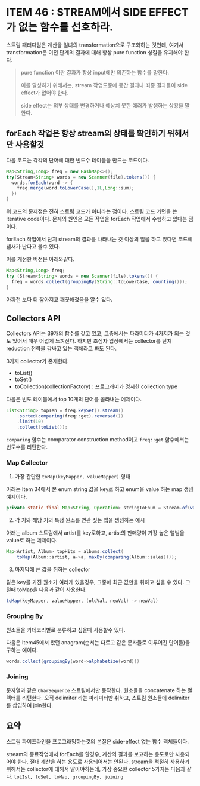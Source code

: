 #  ITEM 46 : STREAM에서 SIDE EFFECT가 없는 함수를 선호하라.

스트림 패러다임은 계산을 일녀의 transformation으로 구조화하는 것인데, 여기서 transformation은 이전 단계의 결과에 대해 항상 pure function 성질을 유지해야 한다. 

>pure function 이란 결과가 항상 input에만 의존하는 함수를 말한다.
>
>이를 달성하기 위해서는, stream 작업도중에 중간 결과나 죄종 결과들이 side effect가 없어야 한다. 
>
>side effect는 외부 상태를 변경하거나 예상치 못한 에러가 발생하는 상황을 말한다.

## forEach 작업은 항상 stream의 상태를 확인하기 위해서만 사용할것

다음 코드는 각각의 단어에 대한 빈도수 테이블을 만드는 코드이다.

``` java
Map<String,Long> freq = new HashMap<>();
try(Stream<String> words = new Scanner(file).tokens()) {
  words.forEach(word -> {
    freq.merge(word.toLowerCase(),1L,Long::sum);
  })
}
```

위 코드의 문제점은 전혀 스트림 코드가 아니라는 점이다. 스트림 코드 가면을 쓴 iterative code이다. 문제의 원인은 모든 작업을 forEach 작업에서 수행하고 있다는 점이다.

forEach 작업에서 단지 stream의 결과를 나타내는 것 이상의 일을 하고 있다면 코드에 냄새가 난다고 볼수 있다.

이를 개선한 버전은 아래와같다.

``` java
Map<String,Long> freq;
try (Stream<String> words = new Scanner(file).tokens()) {
  freq = words.collect(groupingBy(String::toLowerCase, counting()));
}
```

아까전 보다 더 짧아지고 깨끗해졌음을 알수 있다. 

## Collectors API

Collectors API는 39개의 함수를 갖고 있고, 그중에서는 파라미터가 4가지가 되는 것도 있어서 매우 어렵게 느껴진다. 하지만 초심자 입장에서는 collector를 단지 reduction 전략을 감싸고 있는 객체라고 봐도 된다.

3가지 collector가 존재한다.

- toList()
- toSet()
- toCollection(collectionFactory) : 프로그래머가 명시한 collection type

다음은 빈도 테이블에서 top 10개의 단어를 골라내는 예제이다.

``` java
List<String> topTen = freq.keySet().stream()
  	.sorted(comparing(freq::get).reversed())
  	.limit(10)
  	.collect(toList());
```

```comparing``` 함수는 comparator construction method이고  ``` freq::get ``` 함수에서는 빈도수를 리턴한다. 

### Map Collector

1. 가장 간단한  ``` toMap(keyMapper, valueMapper) ``` 형태

아래는 Item 34에서 본 enum string 값을 key로 하고 enum을 value 하는 map 생성 예제이다.

``` java
private static final Map<String, Operation> stringToEnum = Stream.of(values()).collect(toMap(Object::toString, e->e))
```

2. 각 키와 해당 키의 특정 원소를 연관 짓는 맵을 생성하는 예시

아래는 album 스트림에서 artist를 key로하고, artist의 판매량이 가장 높은 앨범을 value로 하는 예제이다.

``` java
Map<Artist, Album> topHits = albums.collect(
	toMap(Album::artist, a->a, maxBy(comparing(Album::sales))));
```

3. 마지막에 쓴 값을 취하는 collector

같은 key를 가진 원소가 여러개 있을경우, 그중에 최근 값만을 취하고 싶을 수 있다. 그럴때 toMap을 다음과 같이 사용한다.

``` java
toMap(keyMapper, valueMapper, (oldVal, newVal) -> newVal)
```

### Grouping By

원소들을 카테코리별로 분류하고 싶을때 사용할수 있다. 

다음은 Item45에서 봤던 anagram(순서는 다르고 같은 문자들로 이루어진 단어들)을 구하는 예이다.

``` java
words.collect(groupingBy(word->alphabetize(word)))
```

### Joining

문자열과 같은  ```CharSequence``` 스트림에서만 동작한다. 원소들을 concatenate 하는 컬렉터를 리턴한다. 오직 delimiter 라는 파리미터만 취하고, 스트림 원소들에 delimiter를 삽입하여 join한다. 

## 요약

스트림 파이프라인을 프로그래밍하는것의 본질은 side-effect 없는 함수 객체들이다.

stream의 종료작업에서 forEach를 할경우, 계산의 결과를 보고하는 용도로만 사용되어야 한다. 절대 계산을 하는 용도로 사용되어서는 안된다. stream을 적절히 사용하기 위해서는  collector에 대해서 알아야하는데, 가장 중요한 collector 5가지는 다음과 같다.  ```toLIst, toSet, toMap, groupingBy, joining```
